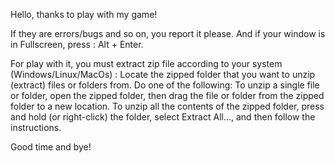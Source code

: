 Hello, thanks to play with my game!

If they are errors/bugs and so on, you report it please.
And if your window is in Fullscreen, press : Alt + Enter.

For play with it, you must extract zip file according to your system (Windows/Linux/MacOs) :
Locate the zipped folder that you want to unzip (extract) files or folders from.
Do one of the following:
To unzip a single file or folder, open the zipped folder, then drag the file or folder from the zipped folder to a new location.
To unzip all the contents of the zipped folder, press and hold (or right-click) the folder, select Extract All..., and then follow the instructions.

Good time and bye!
